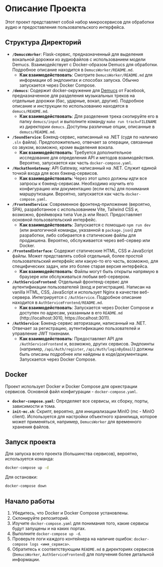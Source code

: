 # Описание Проекта

Этот проект представляет собой набор микросервисов для обработки аудио и предоставления пользовательского интерфейса.

## Структура Директорий

*   **`/DemucsWorker`**: Flask-сервис, предназначенный для выделения вокальной дорожки из аудиофайлов с использованием модели Demucs. Взаимодействует с Docker-образом Demucs для обработки. Подробное описание находится в `DemucsWorker/README.md`.
    *   **Как взаимодействовать**: Смотрите `DemucsWorker/README.md` для информации об эндпоинтах и способах запуска. Обычно запускается через Docker Compose.
*   **`/demucs`**: Содержит docker-окружение для [Demucs](https://github.com/adefossez/demucs) от Facebook, предназначенное для разделения музыкальных треков на отдельные дорожки (бас, ударные, вокал, другие). Подробное описание и инструкции по использованию находятся в `demucs/README.md`.
    *   **Как взаимодействовать**: Для разделения трека скопируйте его в папку `demucs/input` и выполните команду `make run track=FILENAME` из директории `demucs`. Доступны различные опции, описанные в `demucs/README.md`.
*   **`/SoundService`**: Бэкенд-сервис, написанный на .NET (судя по наличию `.sln` файла). Предположительно, отвечает за операции, связанные со звуком, возможно, кроме выделения вокала.
    *   **Как взаимодействовать**: Требуется дополнительное исследование для определения API и методов взаимодействия. Вероятно, запускается как часть `docker-compose.yaml`.
*   **`/HackathonGateway`**: API Gateway, написанный на .NET. Служит единой точкой входа для всех бэкенд-сервисов.
    *   **Как взаимодействовать**: Через этот шлюз должны идти все запросы к бэкенд-сервисам. Необходимо изучить его конфигурацию или документацию (если есть) для понимания маршрутизации. Вероятно, запускается как часть `docker-compose.yaml`.
*   **`/FrontendService`**: Современное фронтенд-приложение (вероятно, SPA), разработанное с использованием Vite, Tailwind CSS и, возможно, фреймворка типа Vue.js или React. Предоставляет основной пользовательский интерфейс.
    *   **Как взаимодействовать**: Запускается с помощью `npm run dev` (или аналогичной команды, указанной в `package.json`) для разработки, либо собирается в статические файлы для продакшена. Вероятно, обслуживается через веб-сервер или Docker.
*   **`/FrontendInterface`**: Содержит статические HTML, CSS и JavaScript файлы. Может представлять собой отдельный, более простой пользовательский интерфейс или какую-то его часть, возможно, для специфических задач, или это более старая версия интерфейса.
    *   **Как взаимодействовать**: Файлы могут быть открыты напрямую в браузере или обслуживаться любым веб-сервером.
*   **`/AuthServiceFrontend`**: Отдельный фронтенд-сервис для аутентификации пользователей (вход и регистрация). Написан на vanilla HTML, CSS, JavaScript и использует Nginx в качестве веб-сервера. Интегрируется с `/AuthService`. Подробное описание находится в `AuthServiceFrontend/README.md`.
    *   **Как взаимодействовать**: Запускается через Docker Compose и доступен по адресам, указанным в его `README.md` (http://localhost:3010, https://localhost:3011).
*   **`/AuthService`**: Бэкенд-сервис авторизации, написанный на .NET. Отвечает за регистрацию, аутентификацию пользователей и управление JWT токенами.
    *   **Как взаимодействовать**: Предоставляет API для `/AuthServiceFrontend` и, возможно, других сервисов. Эндпоинты (например, `/api/Auth/register`, `/api/Auth/loginByEmail`) должны быть описаны подробнее или найдены в коде/документации. Запускается через Docker Compose.

## Docker

Проект использует Docker и Docker Compose для оркестрации сервисов. Основной файл конфигурации - `docker-compose.yaml`.

*   **`docker-compose.yaml`**: Определяет все сервисы, их сборку, порты, зависимости и тома.
*   **`init-mc.sh`**: Скрипт, вероятно, для инициализации MinIO (mc - MinIO client). Используется для настройки объектного хранилища, которое может применяться, например, `DemucsWorker` для временного хранения файлов.

## Запуск проекта

Для запуска всего проекта (большинства сервисов), вероятно, используется команда:

```bash
docker-compose up -d
```

Для остановки:

```bash
docker-compose down
```

## Начало работы

1.  Убедитесь, что Docker и Docker Compose установлены.
2.  Склонируйте репозиторий.
3.  Изучите `docker-compose.yaml` для понимания того, какие сервисы будут запущены и на каких портах.
4.  Выполните `docker-compose up -d`.
5.  Проверьте логи каждого контейнера на наличие ошибок: `docker-compose logs <имя_сервиса>`.
6.  Обратитесь к соответствующим `README.md` в директориях сервисов (`DemucsWorker`, `AuthServiceFrontend`) для получения более детальной информации. 
